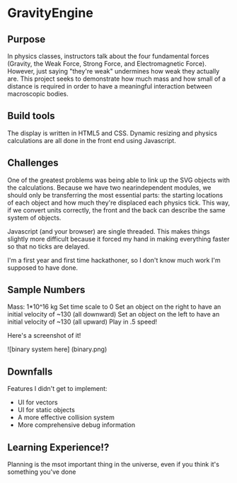 # GravityEngine

## Purpose
In physics classes, instructors talk about the four fundamental forces (Gravity, the Weak Force, Strong Force, and Electromagnetic Force). However, just saying "they're weak" undermines how weak they actually are. This project seeks to demonstrate how much mass and how small of a distance is required in order to have a meaningful interaction between macroscopic bodies. 

## Build tools
The display is written in HTML5 and CSS. Dynamic resizing and physics calculations are all done in the front end using Javascript.

## Challenges
One of the greatest problems was being able to link up the SVG objects with the calculations. Because we have two nearindependent modules, we should only be transferring the most essential parts: the starting locations of each object and how much they're displaced each physics tick. This way, if we convert units correctly, the front and the back can describe the same system of objects.

Javascript (and your browser) are single threaded. This makes things slightly more difficult because it forced my hand in making everything faster so that no ticks are delayed. 

I'm a first year and first time hackathoner, so I don't know much work I'm supposed to have done.

## Sample Numbers
Mass: 1*10^16 kg
Set time scale to 0
Set an object on the right to have an initial velocity of ~130 (all downward)
Set an object on the left to have an initial velocity of ~130 (all upward)
Play in .5 speed!

Here's a screenshot of it!

![binary system here] (binary.png)


## Downfalls
Features I didn't get to implement: 

- UI for vectors
- UI for static objects
- A more effective collision system
- More comprehensive debug information

## Learning Experience!?
Planning is the msot important thing in the universe, even if you think it's something you've done
